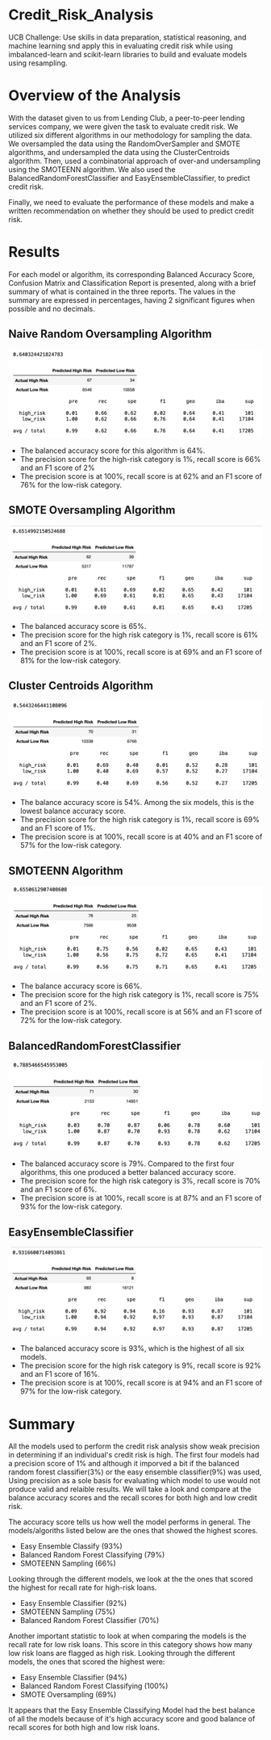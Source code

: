 # Credit_Risk_Analysis
UCB Challenge: Use skills in data preparation, statistical reasoning, and machine learning snd apply this in evaluating credit risk while using imbalanced-learn and scikit-learn libraries to build and evaluate models using resampling.
 
 
# Overview of the Analysis 
With the dataset given to us from Lending Club, a peer-to-peer lending services company, we were given the task to evaluate credit risk. We utilized six different algorithms in our methodology for sampling the data. We oversampled the data using the RandomOverSampler and SMOTE algorithms, and undersampled the data using the ClusterCentroids algorithm. Then, used a combinatorial approach of over-and undersampling using the SMOTEENN algorithm. We also used the BalancedRandomForestClassifier and EasyEnsembleClassifier, to predict credit risk. 

Finally, we need to evaluate the performance of these models and make a written recommendation on whether they should be used to predict credit risk.


# Results
For each model or algorithm, its corresponding Balanced Accuracy Score, Confusion Matrix and Classification Report is presented, along with a brief summary of what is contained in the three reports. The values in the summary are expressed in percentages, having 2 significant figures when possible and no decimals.

## Naive Random Oversampling Algorithm
![Naive_Random_Oversampling_Algorithm](resources/NROA.png)
* The balanced accuracy score for this algorithm is 64%.
* The precision score for the high-risk category is 1%, recall score is 66% and an F1 score of 2%  
* The precision score is at 100%, recall score is at 62% and an F1 score of 76% for the low-risk category.

## SMOTE Oversampling Algorithm
![SMOTE_Oversampling_Algorithm](resources/SMOTE.png)
* The balanced accuracy score is 65%.
* The precision score for the high risk category is 1%, recall score is 61% and an F1 score of 2%.
* The precision score is at 100%, recall score is at 69% and an F1 score of 81% for the low-risk category.

## Cluster Centroids Algorithm
![Cluster_Centroids_Algorithm](resources/CCA.png)
* The balance accuracy score is 54%. Among the six models, this is the lowest balance accuracy score.
* The precision score for the high risk category is 1%, recall score is 69% and an F1 score of 1%.
* The precision score is at 100%, recall score is at 40% and an F1 score of 57% for the low-risk category.

## SMOTEENN Algorithm
![SMOTEENN_Algorithm](resources/SMOTEENN.png)
* The balance accuracy score is 66%.
* The precision score for the high risk category is 1%, recall score is 75% and an F1 score of 2%.
* The precision score is at 100%, recall score is at 56% and an F1 score of 72% for the low-risk category.

## BalancedRandomForestClassifier
![BalancedRandomForestClassifie](resources/BRFC.png)
* The balanced accuracy score is 79%. Compared to the first four algorithms, this one produced a better balanced accuracy score.
* The precision score for the high risk category is 3%, recall score is 70% and an F1 score of 6%.
* The precision score is at 100%, recall score is at 87% and an F1 score of 93% for the low-risk category.

## EasyEnsembleClassifier
![EasyEnsembleClassifier](resources/EEC.png)
* The balanced accuracy score is 93%, which is the highest of all six models.
* The precision score for the high risk category is 9%, recall score is 92% and an F1 score of 16%.
* The precision score is at 100%, recall score is at 94% and an F1 score of 97% for the low-risk category.

# Summary

All the models used to perform the credit risk analysis show weak precision in determining if an individual's credit risk is high. The first four models had a precision score of 1% and although it imporved a bit if the balanced random forest classifier(3%) or the easy ensemble classifier(9%) was used, Using precision as a sole basis for evaluating which model to use would not produce valid and relaible results. We will take a look and compare at the balance accuracy scores and the recall scores for both high and low credit risk. 

The accuracy score tells us how well the model performs in general. The models/algoriths listed below are the ones that showed the highest scores.
* Easy Ensemble Classify (93%)
* Balanced Random Forest Classifying (79%)
* SMOTEENN Sampling (66%)

Looking through the different models, we look at the the ones that scored the highest for recall rate for high-risk loans.
* Easy Ensemble Classifier (92%)
* SMOTEENN Sampling (75%)
* Balanced Random Forest Classifier (70%)

Another important statistic to look at when comparing the models is the recall rate for low risk loans. This score in this category shows how many low risk loans are flagged as high risk. Looking through the different models, the ones that scored the highest were:
* Easy Ensemble Classifier (94%)
* Balanced Random Forest Classifying (100%)
* SMOTE Oversampling (69%)

It appears that the Easy Ensemble Classifying Model had the best balance of all the models because of it's high accuracy score and good balance of recall scores for both high and low risk loans.




